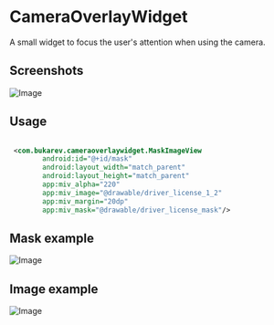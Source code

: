 CameraOverlayWidget
===

A small widget to focus the user's attention when using the camera.

Screenshots
-----------

![Image](../master/screens/screen1.png?raw=true)

Usage
-----

```xml

 <com.bukarev.cameraoverlaywidget.MaskImageView
        android:id="@+id/mask"
        android:layout_width="match_parent"
        android:layout_height="match_parent"
        app:miv_alpha="220"
        app:miv_image="@drawable/driver_license_1_2"
        app:miv_margin="20dp"
        app:miv_mask="@drawable/driver_license_mask"/>

```

Mask example
-----------

![Image](../master/screens/mask.png?raw=true)


Image example
-----------

![Image](../master/screens/original.png?raw=true)
